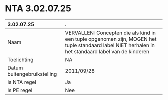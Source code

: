 # NTA 3.02.07.25

 3.02.07.25 | . 
 :--- | :--- 
 Naam | VERVALLEN: Concepten die als kind in een tuple opgenomen zijn, MOGEN het tuple standaard label NIET herhalen in het standaard label van de kinderen 
 Toelichting | NA 
 Datum buitengebruikstelling | 2011/09/28 
 Is NTA regel | Ja 
 Is PE regel | Nee 
